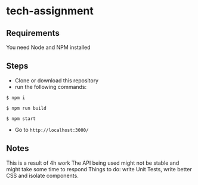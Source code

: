 # tech-assignment

## Requirements
You need Node and NPM installed

## Steps
- Clone or download this repository
- run the following commands:
  
`$ npm i`

`$ npm run build`

`$ npm start`

- Go to `http://localhost:3000/`


## Notes
This is a result of 4h work
The API being used might not be stable and might take some time to respond
Things to do: write Unit Tests, write better CSS and isolate components.

